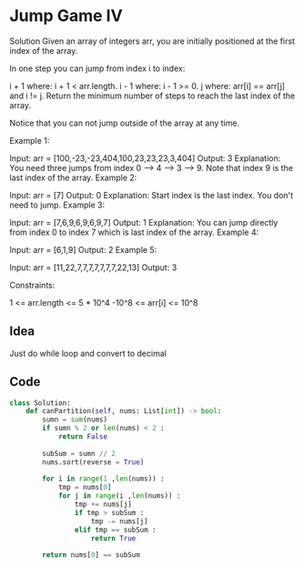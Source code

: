 # Jump Game IV

Solution
Given an array of integers arr, you are initially positioned at the first index of the array.

In one step you can jump from index i to index:

i + 1 where: i + 1 < arr.length.
i - 1 where: i - 1 >= 0.
j where: arr[i] == arr[j] and i != j.
Return the minimum number of steps to reach the last index of the array.

Notice that you can not jump outside of the array at any time.

 

Example 1:

Input: arr = [100,-23,-23,404,100,23,23,23,3,404]
Output: 3
Explanation: You need three jumps from index 0 --> 4 --> 3 --> 9. Note that index 9 is the last index of the array.
Example 2:

Input: arr = [7]
Output: 0
Explanation: Start index is the last index. You don't need to jump.
Example 3:

Input: arr = [7,6,9,6,9,6,9,7]
Output: 1
Explanation: You can jump directly from index 0 to index 7 which is last index of the array.
Example 4:

Input: arr = [6,1,9]
Output: 2
Example 5:

Input: arr = [11,22,7,7,7,7,7,7,7,22,13]
Output: 3
 

Constraints:

1 <= arr.length <= 5 * 10^4
-10^8 <= arr[i] <= 10^8<br>

## Idea
Just do while loop and convert to decimal

## Code
```python
class Solution:
    def canPartition(self, nums: List[int]) -> bool:
        sumn = sum(nums) 
        if sumn % 2 or len(nums) < 2 :
            return False
        
        subSum = sumn // 2
        nums.sort(reverse = True)
        
        for i in range(1 ,len(nums)) :
            tmp = nums[0]
            for j in range(i ,len(nums)) :
                tmp += nums[j]
                if tmp > subSum :
                    tmp -= nums[j]
                elif tmp == subSum :
                    return True
        
        return nums[0] == subSum
        
```
